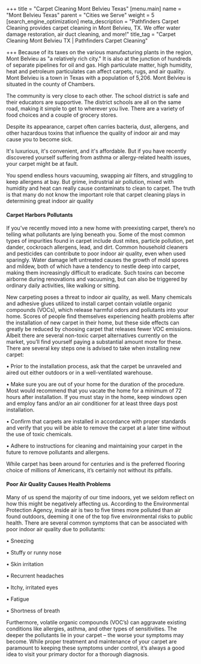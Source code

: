 +++
title = "Carpet Cleaning Mont Belvieu Texas"
[menu.main]
name = "Mont Belvieu Texas"
parent = "Cities we Serve"
weight = 5
[search_engine_optimization]
meta_description = "Pathfinders Carpet Cleaning provides carpet cleaning in Mont Belvieu, TX. We offer water damage restoration, air duct cleaning, and more!"
title_tag = "Carpet Cleaning Mont Belvieu TX | Pathfinders Carpet Cleaning"

+++
Because of its taxes on the various manufacturing plants in the region, Mont Belvieu as "a relatively rich city." It is also at the junction of hundreds of separate pipelines for oil and gas. High particulate matter, high humidity, heat and petroleum particulates can affect carpets, rugs, and air quality. Mont Belvieu is a town in Texas with a population of 5,206. Mont Belvieu is situated in the county of Chambers.

The community is very close to each other. The school district is safe and their educators are supportive. The district schools are all on the same road, making it simple to get to wherever you live. There are a variety of food choices and a couple of grocery stores.

Despite its appearance, carpet often carries bacteria, dust, allergens, and other hazardous toxins that influence the quality of indoor air and may cause you to become sick.

It's luxurious, it's convenient, and it's affordable. But if you have recently discovered yourself suffering from asthma or allergy-related health issues, your carpet might be at fault.

You spend endless hours vacuuming, swapping air filters, and struggling to keep allergens at bay. But grime, indrustrial air pollution, mixed with humidity and heat can really cause contaminats to clean to carpet. The truth is that many do not know the important role that carpet cleaning plays in determining great indoor air quality

#### Carpet Harbors Pollutants

If you’ve recently moved into a new home with preexisting carpet, there’s no telling what pollutants are lying beneath you. Some of the most common types of impurities found in carpet include dust mites, particle pollution, pet dander, cockroach allergens, lead, and dirt. Common household cleaners and pesticides can contribute to poor indoor air quality, even when used sparingly. Water damage left untreated causes the growth of mold spores and mildew, both of which have a tendency to nestle deep into carpet, making them increasingly difficult to eradicate. Such toxins can become airborne during renovations and vacuuming, but can also be triggered by ordinary daily activities, like walking or sitting.

New carpeting poses a threat to indoor air quality, as well. Many chemicals and adhesive glues utilized to install carpet contain volatile organic compounds (VOCs), which release harmful odors and pollutants into your home. Scores of people find themselves experiencing health problems after the installation of new carpet in their home, but these side effects can greatly be reduced by choosing carpet that releases fewer VOC emissions. Albeit there are several non-toxic carpet alternatives currently on the market, you’ll find yourself paying a substantial amount more for these. There are several key steps one is advised to take when installing new carpet:

• Prior to the installation process, ask that the carpet be unraveled and aired out either outdoors or in a well-ventilated warehouse.

• Make sure you are out of your home for the duration of the procedure. Most would recommend that you vacate the home for a minimum of 72 hours after installation. If you must stay in the home, keep windows open and employ fans and/or an air conditioner for at least three days post installation.

• Confirm that carpets are installed in accordance with proper standards and verify that you will be able to remove the carpet at a later time without the use of toxic chemicals.

• Adhere to instructions for cleaning and maintaining your carpet in the future to remove pollutants and allergens.

While carpet has been around for centuries and is the preferred flooring choice of millions of Americans, it’s certainly not without its pitfalls.

#### Poor Air Quality Causes Health Problems

Many of us spend the majority of our time indoors, yet we seldom reflect on how this might be negatively affecting us. According to the Environmental Protection Agency, inside air is two to five times more polluted than air found outdoors, deeming it one of the top five environmental risks to public health. There are several common symptoms that can be associated with poor indoor air quality due to pollutants:

• Sneezing

• Stuffy or runny nose

• Skin irritation

• Recurrent headaches

• Itchy, irritated eyes

• Fatigue

• Shortness of breath

Furthermore, volatile organic compounds (VOC’s) can aggravate existing conditions like allergies, asthma, and other types of sensitivities. The deeper the pollutants lie in your carpet – the worse your symptoms may become. While proper treatment and maintenance of your carpet are paramount to keeping these symptoms under control, it’s always a good idea to visit your primary doctor for a thorough diagnosis.